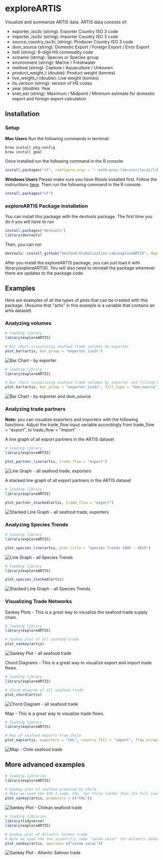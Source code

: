 # exploreARTIS

Visualize and summarize ARTIS data. ARTIS data consists of:

- exporter_iso3c (string): Exporter Country ISO 3 code
- importer_iso3c (string): Importer Country ISO 3 code
- source_country_iso3c (string): Producer Country ISO 3 code
- dom_source (string): Domestic Export / Foreign Export / Error Export
- hs6 (string): 6-digit HS commodity code
- sciname (string): Species or Species group
- environment (string): Marine / Freshwater
- method (string): Capture / Aquaculture / Unknown
- product_weight_t (double): Product weight (tonnes)
- live_weight_t (double): Live weight (tonnes)
- hs_version (string): version of HS codes
- year (double): Year
- snet_est (string): Maximum / Midpoint / Minimum estimate for domestic export and foreign export calculation

## Installation

### Setup
**Mac Users** Run the following commands in terminal:
```bash
brew install pkg-config
brew install gdal
```
Once installed run the following command in the R console:
```r
install.packages("sf", configure.args = "--with-proj-lib=/usr/local/lib/")
```

**Windows Users** Please make sure you have Rtools installed first. Follow the instructions [here](https://cran.r-project.org/bin/windows/Rtools/). Then run the following command in the R console:
```r
install.packages("sf")
```

### exploreARTIS Package installation
You can install this package with the devtools package. The first time you do it you will have to run 
```r 
install.packages("devtools")
library(devtools)
```

Then, you can run 
```r 
devtools::install_github("Seafood-Globalization-Lab/exploreARTIS", dependencies = TRUE)
```

After you install the exploreARTIS package, you can just load it with library(exploreARTIS). You will also need to reinstall the package whenever there are updates to the package code.

## Examples

Here are examples of all the types of plots that can be created with this package. (Assume that "artis" in this example is a variable that contains an artis dataset)

### Analyzing volumes

```r
# loading library
library(exploreARTIS)

# Bar chart visualizing seafood trade volumes by exporter
plot_bar(artis, bar_group = "exporter_iso3c")
```
![Bar Chart - by exporter](imgs/all_trade_export_bar.png)


```r
# loading library
library(exploreARTIS)

# Bar chart visualizing seafood trade volumes by exporter and filling by export source
plot_bar(artis, bar_group = "exporter_iso3c", fill_type = "dom_source")
```
![Bar Chart - by exporter and dom_source](imgs/all_trade_export_dom_source_bar.png)

### Analyzing trade partners
**Note:** you can visualize exporters and importers with the following functions. Adjust the trade_flow input variable accordingly from trade_flow = "export", to trade_flow = "import"

A line graph of all export partners in the ARTIS dataset
```r
# loading library
library(exploreARTIS)

plot_partner_line(artis, trade_flow = "export")
```
![Line Graph - all seafood trade, exporters](imgs/line_all_trade.png)

A stacked line graph of all export partners in the ARTIS dataset
```r
# loading library
library(exploreARTIS)

plot_partner_stacked(artis, trade_flow = "export")
```
![Stacked Line Graph - all seafood trade, exporters](imgs/line_stacked_all_trade.png)

### Analyzing Species Trends
```r
# loading library
library(exploreARTIS)

plot_species_line(artis, plot.title = "Species Trends 1995 - 2019")
```
![Line Graph - all Species Trends](imgs/all_trade_species_line.png)

```r
# loading library
library(exploreARTIS)

plot_species_stacked(artis)
```
![Stacked Line Graph - all Species Trends](imgs/all_trade_species_stacked.png)


### Visualizing Trade Networks

Sankey Plots - This is a great way to visualize the seafood trade supply chain.
```r
# loading library
library(exploreARTIS)

# Sankey plot of all seafood trade
plot_sankey(artis)

```
![Sankey Plot - all seafood trade](imgs/sankey_all_trade.png)

Chord Diagrams - This is a great way to visualize export and import trade flows.
```r
# loading library
library(exploreARTIS)

# Chord diagram of all seafood trade
plot_chord(artis)
```
![Chord Diagram - all seafood trade](imgs/all_trade_chord.png)

Map - This is a great way to visualize trade flows.
```r
# loading library
library(exploreARTIS)

# Map of seafood exports from Chile
plot_map(artis, exporters = "CHL", country_fill = "import", flow_arrows = TRUE)
```
![Map - Chile seafood trade](imgs/chl_map_flows.png)

## More advanced examples

```r
# loading libraries
library(exploreARTIS)

# Sankey plot of seafood produced by Chile
# Note we used the ISO 3 code, CHL, for Chile rather than its full country name
plot_sankey(artis, producers = c("CHL"))
```

![Sankey Plot - Chilean seafood trade](imgs/sankey_chl_trade.png)

```r
# loading libraries
library(tidyverse)
library(exploreARTIS)

# Sankey plot of Atlantic Salmon trade
# Note we used the the scientific name "salmo salar" for Atlantic Salmon rather than its common name
plot_sankey(artis, species= c("salmo salar"))
```

![Sankey Plot - Atlantic Salmon trade](imgs/sankey_salmo_salar.png)
